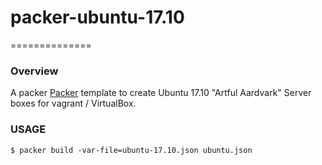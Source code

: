 # packer-ubuntu-17.10
==============
### Overview

A packer [Packer](https://packer.io/) template to create Ubuntu 17.10 "Artful Aardvark" Server boxes for vagrant / VirtualBox.

### USAGE

    $ packer build -var-file=ubuntu-17.10.json ubuntu.json